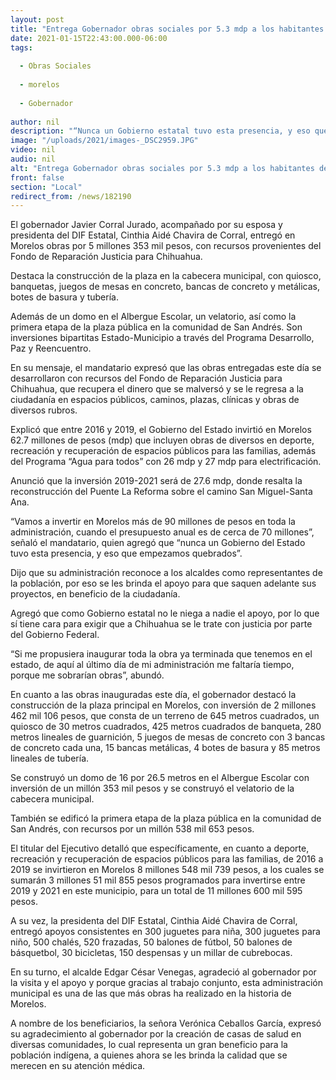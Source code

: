 ```yaml
---
layout: post
title: "Entrega Gobernador obras sociales por 5.3 mdp a los habitantes de Morelos"
date: 2021-01-15T22:43:00.000-06:00
tags:
  
  - Obras Sociales
  
  - morelos
  
  - Gobernador
  
author: nil
description: "“Nunca un Gobierno estatal tuvo esta presencia, y eso que empezamos quebrados. Vamos a invertir en Morelos más de 90 millones de pesos en toda la administración”: Javier Corral"
image: "/uploads/2021/images-_DSC2959.JPG"
video: nil
audio: nil
alt: "Entrega Gobernador obras sociales por 5.3 mdp a los habitantes de Morelos"
front: false
section: "Local"
redirect_from: /news/182190
---
```


El gobernador Javier Corral Jurado, acompañado por su esposa y presidenta del DIF Estatal, Cinthia Aidé Chavira de Corral, entregó en Morelos obras por 5 millones 353 mil pesos, con recursos provenientes del Fondo de Reparación Justicia para Chihuahua.

Destaca la construcción de la plaza en la cabecera municipal, con quiosco, banquetas, juegos de mesas en concreto, bancas de concreto y metálicas, botes de basura y tubería.

Además de un domo en el Albergue Escolar, un velatorio, así como la primera etapa de la plaza pública en la comunidad de San Andrés. Son inversiones bipartitas Estado-Municipio a través del Programa Desarrollo, Paz y Reencuentro.

En su mensaje, el mandatario expresó que las obras entregadas este día se desarrollaron con recursos del Fondo de Reparación Justicia para Chihuahua, que recupera el dinero que se malversó y se le regresa a la ciudadanía en espacios públicos, caminos, plazas, clínicas y obras de diversos rubros.

Explicó que entre 2016 y 2019, el Gobierno del Estado invirtió en Morelos 62.7 millones de pesos (mdp) que incluyen obras de diversos en deporte, recreación y recuperación de espacios públicos para las familias, además del Programa “Agua para todos” con 26 mdp y 27 mdp para electrificación.

Anunció que la inversión 2019-2021 será de 27.6 mdp, donde resalta la reconstrucción del Puente La Reforma sobre el camino San Miguel-Santa Ana.

“Vamos a invertir en Morelos más de 90 millones de pesos en toda la administración, cuando el presupuesto anual es de cerca de 70 millones”, señaló el mandatario, quien agregó que “nunca un Gobierno del Estado tuvo esta presencia, y eso que empezamos quebrados”.

Dijo que su administración reconoce a los alcaldes como representantes de la población, por eso se les brinda el apoyo para que saquen adelante sus proyectos, en beneficio de la ciudadanía.

Agregó que como Gobierno estatal no le niega a nadie el apoyo, por lo que sí tiene cara para exigir que a Chihuahua se le trate con justicia por parte del Gobierno Federal.

“Si me propusiera inaugurar toda la obra ya terminada que tenemos en el estado, de aquí al último día de mi administración me faltaría tiempo, porque me sobrarían obras”, abundó.

En cuanto a las obras inauguradas este día, el gobernador destacó la construcción de la plaza principal en Morelos, con inversión de 2 millones 462 mil 106 pesos, que consta de un terreno de 645 metros cuadrados, un quiosco de 30 metros cuadrados, 425 metros cuadrados de banqueta, 280 metros lineales de guarnición, 5 juegos de mesas de concreto con 3 bancas de concreto cada una, 15 bancas metálicas, 4 botes de basura y 85 metros lineales de tubería.

Se construyó un domo de 16 por 26.5 metros en el Albergue Escolar con inversión de un millón 353 mil pesos y se construyó el velatorio de la cabecera municipal.

También se edificó la primera etapa de la plaza pública en la comunidad de San Andrés, con recursos por un millón 538 mil 653 pesos.

El titular del Ejecutivo detalló que específicamente, en cuanto a deporte, recreación y recuperación de espacios públicos para las familias, de 2016 a 2019 se invirtieron en Morelos 8 millones 548 mil 739 pesos, a los cuales se sumarán 3 millones 51 mil 855 pesos programados para invertirse entre 2019 y 2021 en este municipio, para un total de 11 millones 600 mil 595 pesos.

A su vez, la presidenta del DIF Estatal, Cinthia Aidé Chavira de Corral, entregó apoyos consistentes en 300 juguetes para niña, 300 juguetes para niño, 500 chalés, 520 frazadas, 50 balones de fútbol, 50 balones de básquetbol, 30 bicicletas, 150 despensas y un millar de cubrebocas.

En su turno, el alcalde Edgar César Venegas, agradeció al gobernador por la visita y el apoyo y porque gracias al trabajo conjunto, esta administración municipal es una de las que más obras ha realizado en la historia de Morelos.

A nombre de los beneficiarios, la señora Verónica Ceballos García, expresó su agradecimiento al gobernador por la creación de casas de salud en diversas comunidades, lo cual representa un gran beneficio para la población indígena, a quienes ahora se les brinda la calidad que se merecen en su atención médica.